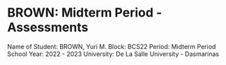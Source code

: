# BROWN: Midterm Period - Assessments

Name of Student: BROWN, Yuri M.
Block: BCS22
Period: Midterm Period
School Year: 2022 - 2023
University: De La Salle University - Dasmarinas
